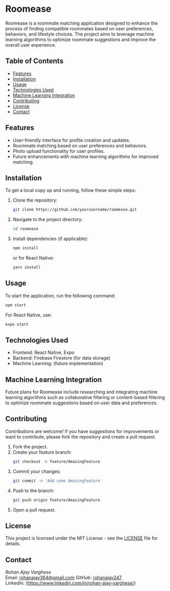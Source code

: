 # Roomease

Roomease is a roommate matching application designed to enhance the process of finding compatible roommates based on user preferences, behaviors, and lifestyle choices. The project aims to leverage machine learning algorithms to optimize roommate suggestions and improve the overall user experience.

## Table of Contents

- [Features](#features)
- [Installation](#installation)
- [Usage](#usage)
- [Technologies Used](#technologies-used)
- [Machine Learning Integration](#machine-learning-integration)
- [Contributing](#contributing)
- [License](#license)
- [Contact](#contact)

## Features

- User-friendly interface for profile creation and updates.
- Roommate matching based on user preferences and behaviors.
- Photo upload functionality for user profiles.
- Future enhancements with machine learning algorithms for improved matching.

## Installation

To get a local copy up and running, follow these simple steps:

1. Clone the repository:
   ```bash
   git clone https://github.com/yourusername/roomease.git
   ```
2. Navigate to the project directory:
   ```bash
   cd roomease
   ```
3. Install dependencies (if applicable):
   ```bash
   npm install
   ```
   or for React Native:
   ```bash
   yarn install
   ```

## Usage

To start the application, run the following command:

```bash
npm start
```

For React Native, use:

```bash
expo start
```

## Technologies Used

- Frontend: React Native, Expo
- Backend: Firebase Firestore (for data storage)
- Machine Learning: (future implementation)

## Machine Learning Integration

Future plans for Roomease include researching and integrating machine learning algorithms such as collaborative filtering or content-based filtering to optimize roommate suggestions based on user data and preferences.

## Contributing

Contributions are welcome! If you have suggestions for improvements or want to contribute, please fork the repository and create a pull request. 

1. Fork the project.
2. Create your feature branch:
   ```bash
   git checkout -b feature/AmazingFeature
   ```
3. Commit your changes:
   ```bash
   git commit -m 'Add some AmazingFeature'
   ```
4. Push to the branch:
   ```bash
   git push origin feature/AmazingFeature
   ```
5. Open a pull request.

## License

This project is licensed under the MIT License - see the [LICENSE](LICENSE) file for details.

## Contact

*Rohan Ajay Varghese*  
Email: rohanajay364@gmail.com
GitHub: [rohanajay247](https://github.com/rohanajay247)  
LinkedIn: (https://www.linkedin.com/in/rohan-ajay-varghese/)
